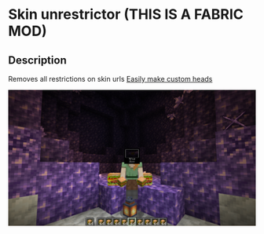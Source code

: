 # Skin unrestrictor (THIS IS A FABRIC MOD)

## Description

Removes all restrictions on skin urls
[Easily make custom heads](https://joshua66252.github.io/minecraft-skinurl-unrestricted/minecraft-headmaster/)

![displayImage](https://github.com/Joshua66252/minecraft-skinurl-unrestricted/blob/main/imageDisplay.png)